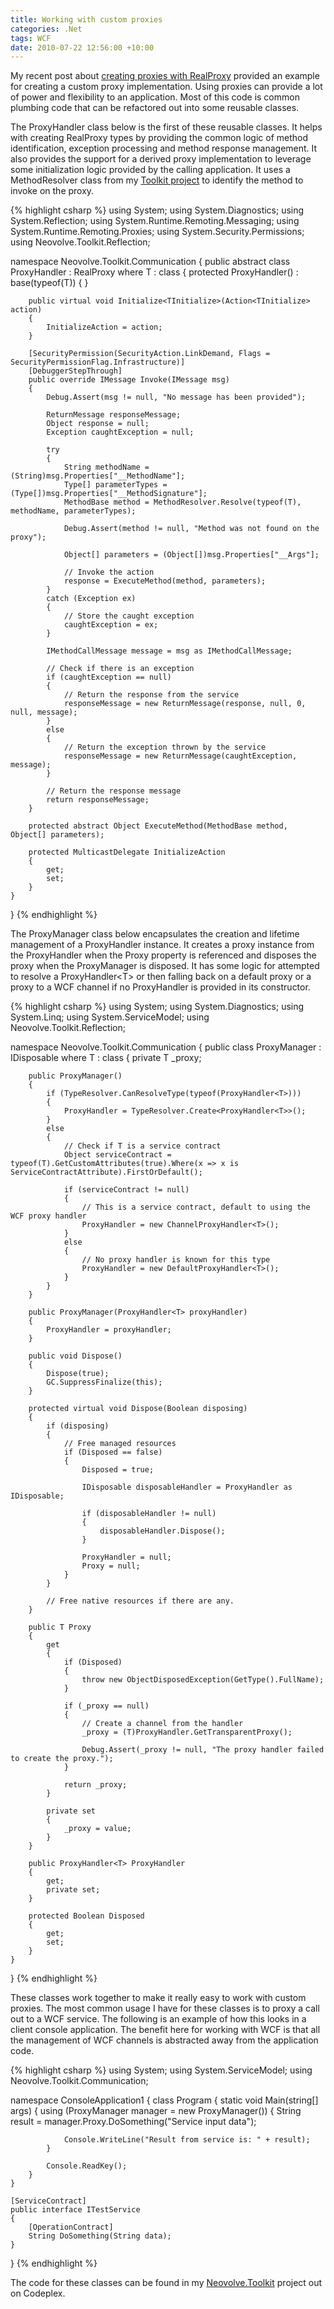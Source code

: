 ```yaml
---
title: Working with custom proxies
categories: .Net
tags: WCF
date: 2010-07-22 12:56:00 +10:00
---
```


My recent post about [creating proxies with RealProxy][0] provided an example for creating a custom proxy implementation. Using proxies can provide a lot of power and flexibility to an application. Most of this code is common plumbing code that can be refactored out into some reusable classes.

The ProxyHandler class below is the first of these reusable classes. It helps with creating RealProxy types by providing the common logic of method identification, exception processing and method response management. It also provides the support for a derived proxy implementation to leverage some initialization logic provided by the calling application. It uses a MethodResolver class from my [Toolkit project][1] to identify the method to invoke on the proxy.

<!--more-->

{% highlight csharp %}
using System;
using System.Diagnostics;
using System.Reflection;
using System.Runtime.Remoting.Messaging;
using System.Runtime.Remoting.Proxies;
using System.Security.Permissions;
using Neovolve.Toolkit.Reflection;
     
namespace Neovolve.Toolkit.Communication
{
    public abstract class ProxyHandler<T> : RealProxy where T : class
    {
        protected ProxyHandler()
            : base(typeof(T))
        {
        }
    
        public virtual void Initialize<TInitialize>(Action<TInitialize> action)
        {
            InitializeAction = action;
        }
    
        [SecurityPermission(SecurityAction.LinkDemand, Flags = SecurityPermissionFlag.Infrastructure)]
        [DebuggerStepThrough]
        public override IMessage Invoke(IMessage msg)
        {
            Debug.Assert(msg != null, "No message has been provided");
    
            ReturnMessage responseMessage;
            Object response = null;
            Exception caughtException = null;
    
            try
            {
                String methodName = (String)msg.Properties["__MethodName"];
                Type[] parameterTypes = (Type[])msg.Properties["__MethodSignature"];
                MethodBase method = MethodResolver.Resolve(typeof(T), methodName, parameterTypes);
    
                Debug.Assert(method != null, "Method was not found on the proxy");
    
                Object[] parameters = (Object[])msg.Properties["__Args"];
    
                // Invoke the action
                response = ExecuteMethod(method, parameters);
            }
            catch (Exception ex)
            {
                // Store the caught exception
                caughtException = ex;
            }
    
            IMethodCallMessage message = msg as IMethodCallMessage;
    
            // Check if there is an exception
            if (caughtException == null)
            {
                // Return the response from the service
                responseMessage = new ReturnMessage(response, null, 0, null, message);
            }
            else
            {
                // Return the exception thrown by the service
                responseMessage = new ReturnMessage(caughtException, message);
            }
    
            // Return the response message
            return responseMessage;
        }
    
        protected abstract Object ExecuteMethod(MethodBase method, Object[] parameters);
    
        protected MulticastDelegate InitializeAction
        {
            get;
            set;
        }
    }
}
{% endhighlight %}

The ProxyManager class below encapsulates the creation and lifetime management of a ProxyHandler instance. It creates a proxy instance from the ProxyHandler when the Proxy property is referenced and disposes the proxy when the ProxyManager is disposed. It has some logic for attempted to resolve a ProxyHandler&lt;T&gt; or then falling back on a default proxy or a proxy to a WCF channel if no ProxyHandler is provided in its constructor.

{% highlight csharp %}
using System;
using System.Diagnostics;
using System.Linq;
using System.ServiceModel;
using Neovolve.Toolkit.Reflection;
    
namespace Neovolve.Toolkit.Communication
{
    public class ProxyManager<T> : IDisposable where T : class
    {
        private T _proxy;
    
        public ProxyManager()
        {
            if (TypeResolver.CanResolveType(typeof(ProxyHandler<T>)))
            {
                ProxyHandler = TypeResolver.Create<ProxyHandler<T>>();
            }
            else
            {
                // Check if T is a service contract
                Object serviceContract = typeof(T).GetCustomAttributes(true).Where(x => x is ServiceContractAttribute).FirstOrDefault();
    
                if (serviceContract != null)
                {
                    // This is a service contract, default to using the WCF proxy handler
                    ProxyHandler = new ChannelProxyHandler<T>();
                }
                else
                {
                    // No proxy handler is known for this type
                    ProxyHandler = new DefaultProxyHandler<T>();
                }
            }
        }
    
        public ProxyManager(ProxyHandler<T> proxyHandler)
        {
            ProxyHandler = proxyHandler;
        }
    
        public void Dispose()
        {
            Dispose(true);
            GC.SuppressFinalize(this);
        }
    
        protected virtual void Dispose(Boolean disposing)
        {
            if (disposing)
            {
                // Free managed resources
                if (Disposed == false)
                {
                    Disposed = true;
    
                    IDisposable disposableHandler = ProxyHandler as IDisposable;
    
                    if (disposableHandler != null)
                    {
                        disposableHandler.Dispose();
                    }
    
                    ProxyHandler = null;
                    Proxy = null;
                }
            }
    
            // Free native resources if there are any.
        }
    
        public T Proxy
        {
            get
            {
                if (Disposed)
                {
                    throw new ObjectDisposedException(GetType().FullName);
                }
    
                if (_proxy == null)
                {
                    // Create a channel from the handler
                    _proxy = (T)ProxyHandler.GetTransparentProxy();
    
                    Debug.Assert(_proxy != null, "The proxy handler failed to create the proxy.");
                }
    
                return _proxy;
            }
    
            private set
            {
                _proxy = value;
            }
        }
    
        public ProxyHandler<T> ProxyHandler
        {
            get;
            private set;
        }
    
        protected Boolean Disposed
        {
            get;
            set;
        }
    }
}
{% endhighlight %}

These classes work together to make it really easy to work with custom proxies. The most common usage I have for these classes is to proxy a call out to a WCF service. The following is an example of how this looks in a client console application. The benefit here for working with WCF is that all the management of WCF channels is abstracted away from the application code.

{% highlight csharp %}
using System;
using System.ServiceModel;
using Neovolve.Toolkit.Communication;
    
namespace ConsoleApplication1
{
    class Program
    {
        static void Main(string[] args)
        {
            using (ProxyManager<ITestService> manager = new ProxyManager<ITestService>())
            {
                String result = manager.Proxy.DoSomething("Service input data");
    
                Console.WriteLine("Result from service is: " + result);
            }
    
            Console.ReadKey();
        }
    }
    
    [ServiceContract]
    public interface ITestService
    {
        [OperationContract]
        String DoSomething(String data);
    }
}
{% endhighlight %}

The code for these classes can be found in my [Neovolve.Toolkit][2] project out on Codeplex.

[0]: /2010/07/17/creating-proxies-with-realproxy/
[1]: http://neovolve.codeplex.com/SourceControl/changeset/view/62725#443620
[2]: http://neovolve.codeplex.com/SourceControl/changeset/view/62725#1151241
